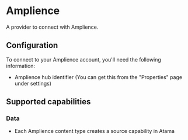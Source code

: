 # Amplience
A provider to connect with Amplience.

## Configuration
To connect to your Amplience account, you'll need the following information:
* Amplience hub identifier (You can get this from the "Properties" page under settings)

## Supported capabilities

### Data
* Each Amplience content type creates a source capability in Atama
